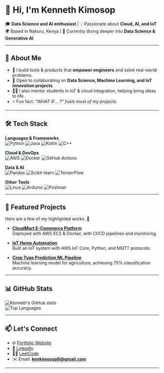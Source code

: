 # 👋 Hi, I'm Kenneth Kimosop  

🎓 **Data Science and AI enthusiast** | 💡 Passionate about **Cloud, AI, and IoT**  
🌍 Based in Nakuru, Kenya | 🌱 Currently diving deeper into **Data Science & Generative AI**  

---

## 🚀 About Me
- 🔭 I build tools & products that **empower engineers** and solve real-world problems.  
- 🤝 Open to collaborating on **Data Science, Machine Learning, and IoT innovation projects**.  
- 🧑‍🏫 I also mentor students in IoT & cloud integration, helping bring ideas to life.  
- ⚡ Fun fact: *“WHAT IF... ?” fuels most of my projects.*  

---

## 🛠️ Tech Stack
**Languages & Frameworks**  
![Python](https://img.shields.io/badge/Python-3776AB?style=flat-square&logo=python&logoColor=white) 
![Java](https://img.shields.io/badge/Java-007396?style=flat-square&logo=java&logoColor=white) 
![Kotlin](https://img.shields.io/badge/Kotlin-0095D5?style=flat-square&logo=kotlin&logoColor=white) 
![C++](https://img.shields.io/badge/C++-00599C?style=flat-square&logo=cplusplus&logoColor=white)  

**Cloud & DevOps**  
![AWS](https://img.shields.io/badge/AWS-232F3E?style=flat-square&logo=amazon-aws&logoColor=white) 
![Docker](https://img.shields.io/badge/Docker-2496ED?style=flat-square&logo=docker&logoColor=white) 
![GitHub Actions](https://img.shields.io/badge/GitHub_Actions-2088FF?style=flat-square&logo=github-actions&logoColor=white)  

**Data & AI**  
![Pandas](https://img.shields.io/badge/Pandas-150458?style=flat-square&logo=pandas&logoColor=white) 
![Scikit-learn](https://img.shields.io/badge/Scikit--learn-F7931E?style=flat-square&logo=scikit-learn&logoColor=white) 
![TensorFlow](https://img.shields.io/badge/TensorFlow-FF6F00?style=flat-square&logo=tensorflow&logoColor=white)  

**Other Tools**  
![Linux](https://img.shields.io/badge/Linux-FCC624?style=flat-square&logo=linux&logoColor=black) 
![Arduino](https://img.shields.io/badge/Arduino-00979D?style=flat-square&logo=arduino&logoColor=white) 
![Postman](https://img.shields.io/badge/Postman-FF6C37?style=flat-square&logo=postman&logoColor=white)  

---

## 🌟 Featured Projects
Here are a few of my highlighted works. 🚀

- **[CloudMart E-Commerce Platform](https://github.com/kennethkimosop/cloudmart)**  
  Deployed with AWS EC2 & Docker, with CI/CD pipelines and monitoring.  

- **[IoT Home Automation](https://github.com/kennethkimosop/iot-home-automation)**  
  Built an IoT system with AWS IoT Core, Python, and MQTT protocols.  

- **[Crop Type Prediction ML Pipeline](https://github.com/kennethkimosop/crop-ml-pipeline)**  
  Machine learning model for agriculture, achieving 75% classification accuracy.  

---

## 📊 GitHub Stats
![Kenneth's GitHub stats](https://github-readme-stats.vercel.app/api?username=kennethkimosop&show_icons=true&theme=radical)  
![Top Languages](https://github-readme-stats.vercel.app/api/top-langs/?username=kennethkimosop&layout=compact&theme=radical)  

---

## 📫 Let's Connect
- 🌐 [Portfolio Website](http://kennethkim-onrender.com)  
- 💼 [LinkedIn](https://linkedin.com/in/kennethkimosop)  
- 🧑‍💻 [LeetCode](https://leetcode.com/kennethkimosop)  
- ✉️ Email: **kenkimosop6@gmail.com**

---
